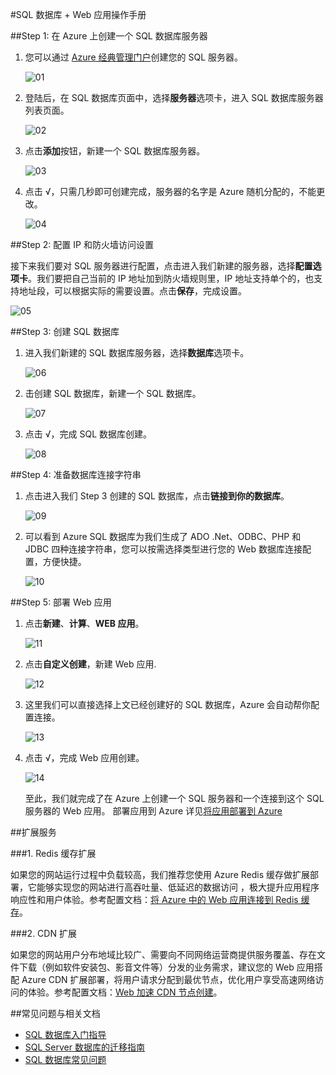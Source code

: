 <properties
	pageTitle="SQL 数据库 + Web 应用操作手册"
    description="SQL 数据库 + Web 应用操作手册"
    services=""
    documentationCenter=""
    authors=""
    manager=""
    editor=""
    tags=""/>

<tags ms.service="multiple" ms.date="" wacn.date="07/26/2016"/>

#SQL 数据库 + Web 应用操作手册

##Step 1: 在 Azure 上创建一个 SQL 数据库服务器

1. 您可以通过 [Azure 经典管理门户](https://manage.windowsazure.cn/)创建您的 SQL 服务器。
	
	![01](./media/azure-web-apps-sqlserver/01.png)
	
2. 登陆后，在 SQL 数据库页面中，选择**服务器**选项卡，进入 SQL 数据库服务器列表页面。
	
	![02](./media/azure-web-apps-sqlserver/02.png)
	
3. 点击**添加**按钮，新建一个 SQL 数据库服务器。
	
	![03](./media/azure-web-apps-sqlserver/03.png)
	
4. 点击 √，只需几秒即可创建完成，服务器的名字是 Azure 随机分配的，不能更改。

	![04](./media/azure-web-apps-sqlserver/04.png)
	
##Step 2: 配置 IP 和防火墙访问设置

接下来我们要对 SQL 服务器进行配置，点击进入我们新建的服务器，选择**配置选项卡**。我们要把自己当前的 IP 地址加到防火墙规则里，IP 地址支持单个的，也支持地址段，可以根据实际的需要设置。点击**保存**，完成设置。

![05](./media/azure-web-apps-sqlserver/05.png)
	
	
##Step 3: 创建 SQL 数据库

1. 进入我们新建的 SQL 数据库服务器，选择**数据库**选项卡。
	
	![06](./media/azure-web-apps-sqlserver/06.png)
	
2. 击创建 SQL 数据库，新建一个 SQL 数据库。
	
	![07](./media/azure-web-apps-sqlserver/07.png)
	
3. 点击 √，完成 SQL 数据库创建。
	
	![08](./media/azure-web-apps-sqlserver/08.png)
	
##Step 4: 准备数据库连接字符串
	
1. 点击进入我们 Step 3 创建的 SQL 数据库，点击**链接到你的数据库**。
	
	![09](./media/azure-web-apps-sqlserver/09.png)
	
2. 可以看到 Azure SQL 数据库为我们生成了 ADO .Net、ODBC、PHP 和 JDBC 四种连接字符串，您可以按需选择类型进行您的 Web 数据库连接配置，方便快捷。

	![10](./media/azure-web-apps-sqlserver/10.png)
	
##Step 5: 部署 Web 应用

1. 点击**新建**、**计算**、**WEB 应用**。
	
	![11](./media/azure-web-apps-sqlserver/11.png)
	
2. 点击**自定义创建**，新建 Web 应用. 
	
	![12](./media/azure-web-apps-sqlserver/12.png)
	
3. 这里我们可以直接选择上文已经创建好的 SQL 数据库，Azure 会自动帮你配置连接。
	
	![13](./media/azure-web-apps-sqlserver/13.png)
	
4. 点击 √，完成 Web 应用创建。
	
	![14](./media/azure-web-apps-sqlserver/14.png)
	
	至此，我们就完成了在 Azure 上创建一个 SQL 服务器和一个连接到这个 SQL 服务器的 Web 应用。 部署应用到 Azure 详见[将应用部署到  Azure](/documentation/articles/web-sites-deploy/)
	 
##扩展服务 

###1. Redis 缓存扩展

如果您的网站运行过程中负载较高，我们推荐您使用 Azure Redis 缓存做扩展部署，它能够实现您的网站进行高吞吐量、低延迟的数据访问 ，极大提升应用程序响应性和用户体验。参考配置文档：[将 Azure 中的 Web 应用连接到 Redis 缓存](/documentation/articles/web-sites-connect-to-redis-using-memcache-protocol/)。

###2. CDN 扩展

如果您的网站用户分布地域比较广、需要向不同网络运营商提供服务覆盖、存在文件下载（例如软件安装包、影音文件等）分发的业务需求，建议您的 Web 应用搭配 Azure CDN 扩展部署，将用户请求分配到最优节点，优化用户享受高速网络访问的体验。参考配置文档：[Web 加速 CDN 节点创建](/documentation/articles/cdn-how-to-create-Web-CDN-endpoint/)。

##常见问题与相关文档

* [SQL 数据库入门指导](/documentation/articles/sql-database-get-started/)
* [SQL Server 数据库的迁移指南](/documentation/articles/sql-database-cloud-migrate/)
* [SQL 数据库常见问题](/documentation/articles/sql-database-faq/)

